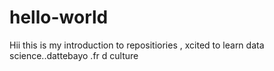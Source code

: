 # hello-world
Hii this is my introduction to repositiories , xcited to learn data science..dattebayo .fr d culture
